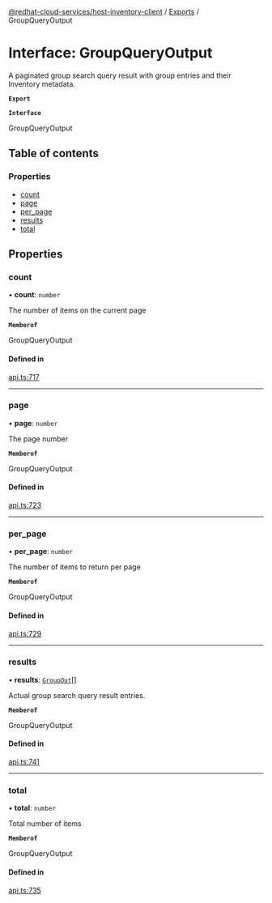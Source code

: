 [@redhat-cloud-services/host-inventory-client](../README.md) / [Exports](../modules.md) / GroupQueryOutput

# Interface: GroupQueryOutput

A paginated group search query result with group entries and their Inventory metadata.

**`Export`**

**`Interface`**

GroupQueryOutput

## Table of contents

### Properties

- [count](GroupQueryOutput.md#count)
- [page](GroupQueryOutput.md#page)
- [per\_page](GroupQueryOutput.md#per_page)
- [results](GroupQueryOutput.md#results)
- [total](GroupQueryOutput.md#total)

## Properties

### count

• **count**: `number`

The number of items on the current page

**`Memberof`**

GroupQueryOutput

#### Defined in

[api.ts:717](https://github.com/RedHatInsights/javascript-clients/blob/master/packages/host-inventory/api.ts#L717)

___

### page

• **page**: `number`

The page number

**`Memberof`**

GroupQueryOutput

#### Defined in

[api.ts:723](https://github.com/RedHatInsights/javascript-clients/blob/master/packages/host-inventory/api.ts#L723)

___

### per\_page

• **per\_page**: `number`

The number of items to return per page

**`Memberof`**

GroupQueryOutput

#### Defined in

[api.ts:729](https://github.com/RedHatInsights/javascript-clients/blob/master/packages/host-inventory/api.ts#L729)

___

### results

• **results**: [`GroupOut`](GroupOut.md)[]

Actual group search query result entries.

**`Memberof`**

GroupQueryOutput

#### Defined in

[api.ts:741](https://github.com/RedHatInsights/javascript-clients/blob/master/packages/host-inventory/api.ts#L741)

___

### total

• **total**: `number`

Total number of items

**`Memberof`**

GroupQueryOutput

#### Defined in

[api.ts:735](https://github.com/RedHatInsights/javascript-clients/blob/master/packages/host-inventory/api.ts#L735)
